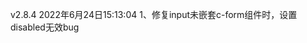 <!--
 * @Descripttion: 更新日记
 * @version: 1.0
 * @Author: sky
 * @Date: 2022-06-24 15:13:00
-->

v2.8.4
2022年6月24日15:13:04 
1、修复input未嵌套c-form组件时，设置disabled无效bug